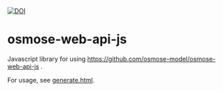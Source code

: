 [![DOI](https://zenodo.org/badge/DOI/10.5281/zenodo.1411482.svg)](https://doi.org/10.5281/zenodo.1411482)

# osmose-web-api-js
Javascript library for using https://github.com/osmose-model/osmose-web-api-js .

For usage, see [generate.html](./example/generate.html).
